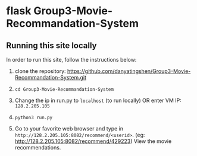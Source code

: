 # flask Group3-Movie-Recommandation-System

## Running this site locally

In order to run this site, follow the instructions below:

1. clone the repository: https://github.com/danyatingshen/Group3-Movie-Recommandation-System.git

2. `cd Group3-Movie-Recommandation-System`

3. Change the ip in run.py to `localhost` (to run locally) OR enter VM IP: `128.2.205.105`

4. `python3 run.py`

5. Go to your favorite web browser and type in `http://128.2.205.105:8082/recommend/<userid>`. (eg: http://128.2.205.105:8082/recommend/429223) View the movie recommendations.
